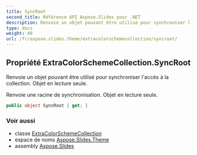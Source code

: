 ```yaml
---
title: SyncRoot
second_title: Référence API Aspose.Slides pour .NET
description: Renvoie un objet pouvant être utilisé pour synchroniser l'accès à la collection. Objet en lecture seule.
type: docs
weight: 40
url: /fr/aspose.slides.theme/extracolorschemecollection/syncroot/
---
```


## Propriété ExtraColorSchemeCollection.SyncRoot

Renvoie un objet pouvant être utilisé pour synchroniser l'accès à la collection. Objet en lecture seule.

Renvoie une racine de synchronisation. Objet en lecture seule.

```csharp
public object SyncRoot { get; }
```

### Voir aussi

* classe [ExtraColorSchemeCollection](../../extracolorschemecollection)
* espace de noms [Aspose.Slides.Theme](../../extracolorschemecollection)
* assembly [Aspose.Slides](../../../)

<!-- NE PAS ÉDITER : généré par xmldocmd pour Aspose.Slides.dll -->